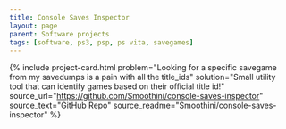 ```yaml
---
title: Console Saves Inspector
layout: page
parent: Software projects
tags: [software, ps3, psp, ps vita, savegames]
---
```


{% include project-card.html
   problem="Looking for a specific savegame from my savedumps is a pain with all the title_ids"
   solution="Small utility tool that can identify games based on their official title id!"
   source_url="https://github.com/Smoothini/console-saves-inspector"
   source_text="GitHub Repo"
   source_readme="Smoothini/console-saves-inspector"
%}